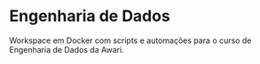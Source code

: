 # Engenharia de Dados

Workspace em Docker com scripts e automações para o curso de Engenharia de Dados da Awari.
